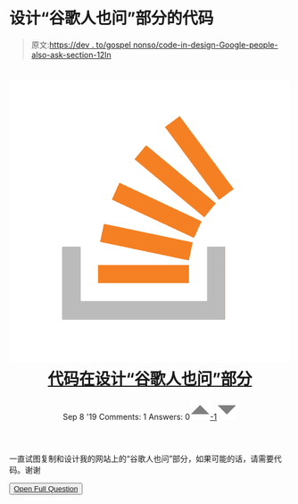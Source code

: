 # 设计“谷歌人也问”部分的代码

> 原文:[https://dev . to/gospel nonso/code-in-design-Google-people-also-ask-section-12ln](https://dev.to/gospelnonso/code-in-designing-google-people-also-ask-section-12ln)

<header>

# ![](img/5dbb32dd8e7a84fd6febfe0cdccb56ed.png) [代码在设计“谷歌人也问”部分](https://stackoverflow.com/questions/57846467/code-in-designing-google-people-also-ask-section)

Sep 8 '19 Comments: 1 Answers: 0[![](img/a065da4e8eb02494bbdf9da25e72307b.png)-1![](img/0a5dbf7e796d422711f0ba4f7b944281.png)](https://stackoverflow.com/questions/57846467/code-in-designing-google-people-also-ask-section) </header>

一直试图复制和设计我的网站上的“谷歌人也问”部分，如果可能的话，请需要代码。谢谢

<button class="ltag__stackexchange--btn" type="button">[Open Full Question](https://stackoverflow.com/questions/57846467/code-in-designing-google-people-also-ask-section)</button>